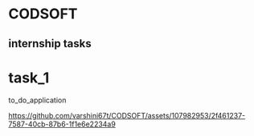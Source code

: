 # CODSOFT
## internship tasks
# task_1
to_do_application

https://github.com/varshini67t/CODSOFT/assets/107982953/2f461237-7587-40cb-87b6-1f1e6e2234a9


